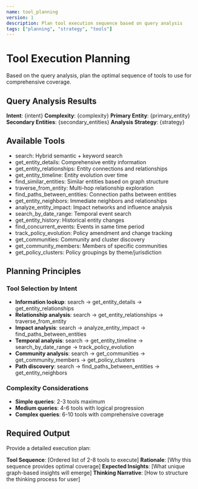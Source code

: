 ```yaml
---
name: tool_planning
version: 1
description: Plan tool execution sequence based on query analysis
tags: ["planning", "strategy", "tools"]
---
```


# Tool Execution Planning

Based on the query analysis, plan the optimal sequence of tools to use for comprehensive coverage.

## Query Analysis Results
**Intent**: {intent}
**Complexity**: {complexity}
**Primary Entity**: {primary_entity}
**Secondary Entities**: {secondary_entities}
**Analysis Strategy**: {strategy}

## Available Tools
- search: Hybrid semantic + keyword search
- get_entity_details: Comprehensive entity information
- get_entity_relationships: Entity connections and relationships  
- get_entity_timeline: Entity evolution over time
- find_similar_entities: Similar entities based on graph structure
- traverse_from_entity: Multi-hop relationship exploration
- find_paths_between_entities: Connection paths between entities
- get_entity_neighbors: Immediate neighbors and relationships
- analyze_entity_impact: Impact networks and influence analysis
- search_by_date_range: Temporal event search
- get_entity_history: Historical entity changes
- find_concurrent_events: Events in same time period
- track_policy_evolution: Policy amendment and change tracking
- get_communities: Community and cluster discovery
- get_community_members: Members of specific communities
- get_policy_clusters: Policy groupings by theme/jurisdiction

## Planning Principles

### Tool Selection by Intent
- **Information lookup**: search → get_entity_details → get_entity_relationships
- **Relationship analysis**: search → get_entity_relationships → traverse_from_entity
- **Impact analysis**: search → analyze_entity_impact → find_paths_between_entities
- **Temporal analysis**: search → get_entity_timeline → search_by_date_range → track_policy_evolution
- **Community analysis**: search → get_communities → get_community_members → get_policy_clusters
- **Path discovery**: search → find_paths_between_entities → get_entity_neighbors

### Complexity Considerations  
- **Simple queries**: 2-3 tools maximum
- **Medium queries**: 4-6 tools with logical progression
- **Complex queries**: 6-10 tools with comprehensive coverage

## Required Output

Provide a detailed execution plan:

**Tool Sequence**: [Ordered list of 2-8 tools to execute]
**Rationale**: [Why this sequence provides optimal coverage]
**Expected Insights**: [What unique graph-based insights will emerge]
**Thinking Narrative**: [How to structure the thinking process for user]